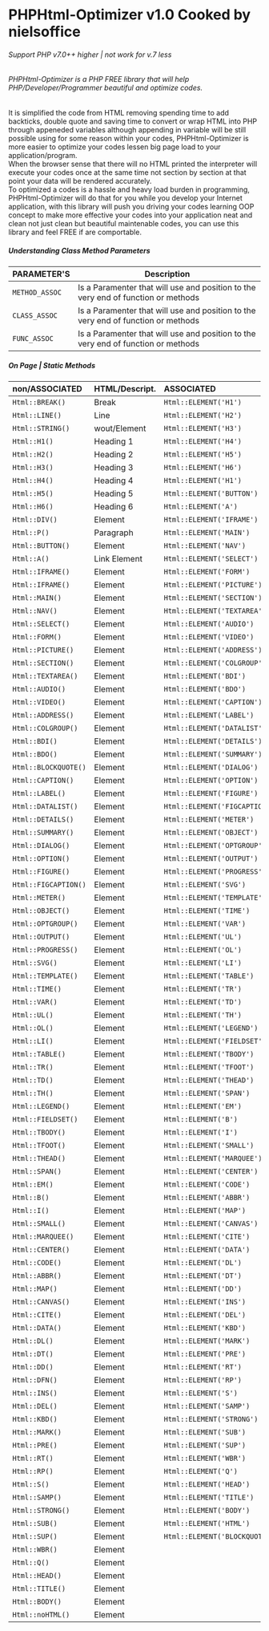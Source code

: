 # PHPHtml-Optimizer v1.0 Cooked by nielsoffice 
<h6>Support PHP v7.0++ higher | not work for v.7 less</h6>
<h6>PHPHtml-Optimizer is a PHP FREE library that will help PHP/Developer/Programmer beautiful and optimize codes. </h6>
<p>It is simplified the code from HTML removing spending time to add backticks, double quote and saving time to convert or wrap HTML into PHP through appeneded variables although appending in variable will be still possible using for some reason within your codes, PHPHtml-Optimizer is more easier to optimize your codes lessen big page load to your application/program.<br />
When the browser sense that there will no HTML printed the interpreter will execute your codes once at the same time not section by section at that point your data will be rendered accurately.<br />
To optimized a codes is a hassle and heavy load burden in programming, PHPHtml-Optimizer will do that for you while you develop your Internet application, with this library will push you driving your codes learning OOP concept to make more effective your codes into your application neat and clean not just clean but beautiful maintenable codes, you can use this library and feel FREE if are comportable.    
</p>

<h5>Understanding Class Method Parameters</h5>

| PARAMETER'S    | Description |
| ---            | ---         |
| `METHOD_ASSOC` | Is a Paramenter that will use and position to the very end of function or methods |
| `CLASS_ASSOC`  | Is a Paramenter that will use and position to the very end of function or methods |
| `FUNC_ASSOC`   | Is a Paramenter that will use and position to the very end of function or methods |



<h5>On Page | Static Methods</h5>

| non/ASSOCIATED | HTML/Descript. | ASSOCIATED | Inline nonClosing/ASSOCIATED |
|:---            |:---            |:---            |:---            |
| `Html::BREAK()`  | Break          | `Html::ELEMENT('H1')`    |`Html::_ELEMENT('my_input','INPUT')`|
| `Html::LINE()`   | Line           | `Html::ELEMENT('H2')`    |`Html::_ELEMENT('my_track','track')`|
| `Html::STRING()` | wout/Element   | `Html::ELEMENT('H3')`    |`Html::_ELEMENT('my_circle','circle')`|
| `Html::H1()`     | Heading 1      | `Html::ELEMENT('H4')`    |`Html::_ELEMENT('my_param','param')`|
| `Html::H2()`     | Heading 2      | `Html::ELEMENT('H5')`    |`Html::_ELEMENT('my_meta','meta')`|
| `Html::H3()`     | Heading 3      | `Html::ELEMENT('H6')`    |`Html::_ELEMENT('my_link','link')`|
| `Html::H4()`     | Heading 4      | `Html::ELEMENT('H1')`    |`Html::_ELEMENT('my_img','img')`|
| `Html::H5()`     | Heading 5      | `Html::ELEMENT('BUTTON')` | `Html::_ELEMENT('my_embed','embed')`|
| `Html::H6()`     | Heading 6      | `Html::ELEMENT('A')`     | `Html::_ELEMENT('my_option','option')`|
| `Html::DIV()`    | Element        | `Html::ELEMENT('IFRAME')`| `Html::_ELEMENT('my_col','col')`|
| `Html::P()`      | Paragraph      | `Html::ELEMENT('MAIN')`    | `Html::_ELEMENT('my_base','base')`|
| `Html::BUTTON()` | Element        | `Html::ELEMENT('NAV')`    | `Html::_ELEMENT('my_aside','aside')`|
| `Html::A()`      | Link Element   | `Html::ELEMENT('SELECT')`    | `Html::_ELEMENT('my_area','area')`|
| `Html::IFRAME()` | Element        | `Html::ELEMENT('FORM')` |  `Html::_ELEMENT('my_DOCTYPE','DOCTYPE')`|
| `Html::IFRAME()` | Element        | `Html::ELEMENT('PICTURE')`    | 
| `Html::MAIN()`   | Element        | `Html::ELEMENT('SECTION')`    | 
| `Html::NAV()`    | Element        | `Html::ELEMENT('TEXTAREA')`    | 
| `Html::SELECT()` | Element        | `Html::ELEMENT('AUDIO')`    | 
| `Html::FORM()`   | Element        | `Html::ELEMENT('VIDEO')`    | 
| `Html::PICTURE()`| Element        | `Html::ELEMENT('ADDRESS')`    | 
| `Html::SECTION()`| Element        | `Html::ELEMENT('COLGROUP')`    | 
| `Html::TEXTAREA()`| Element        | `Html::ELEMENT('BDI')`    | 
| `Html::AUDIO()`| Element        | `Html::ELEMENT('BDO')`    | 
| `Html::VIDEO()`| Element        | `Html::ELEMENT('CAPTION')` | 
| `Html::ADDRESS()`| Element        | `Html::ELEMENT('LABEL')`    | 
| `Html::COLGROUP()`| Element        | `Html::ELEMENT('DATALIST')`    | 
| `Html::BDI()`| Element        | `Html::ELEMENT('DETAILS')`    | 
| `Html::BDO()`| Element        | `Html::ELEMENT('SUMMARY')` | 
| `Html::BLOCKQUOTE()`| Element        | `Html::ELEMENT('DIALOG')` | 
| `Html::CAPTION()`| Element        | `Html::ELEMENT('OPTION')` | 
| `Html::LABEL()`| Element        | `Html::ELEMENT('FIGURE')` | 
| `Html::DATALIST()`| Element        | `Html::ELEMENT('FIGCAPTION')` |
| `Html::DETAILS()`| Element        | `Html::ELEMENT('METER')` |
| `Html::SUMMARY()`| Element        | `Html::ELEMENT('OBJECT')`    |
| `Html::DIALOG()`| Element        | `Html::ELEMENT('OPTGROUP')`    |
| `Html::OPTION()`| Element        | `Html::ELEMENT('OUTPUT')`    |
| `Html::FIGURE()`| Element        | `Html::ELEMENT('PROGRESS')`    |
| `Html::FIGCAPTION()`| Element        | `Html::ELEMENT('SVG')`    |
| `Html::METER()`| Element        | `Html::ELEMENT('TEMPLATE')` |
| `Html::OBJECT()`| Element        | `Html::ELEMENT('TIME')` |
| `Html::OPTGROUP()`| Element        | `Html::ELEMENT('VAR')` |
| `Html::OUTPUT()`| Element        | `Html::ELEMENT('UL')` |
| `Html::PROGRESS()`| Element        | `Html::ELEMENT('OL')` |
| `Html::SVG()`| Element        | `Html::ELEMENT('LI')` |
| `Html::TEMPLATE()`| Element        | `Html::ELEMENT('TABLE')` |
| `Html::TIME()`| Element        | `Html::ELEMENT('TR')`    |
| `Html::VAR()`| Element        | `Html::ELEMENT('TD')`    |
| `Html::UL()`| Element        | `Html::ELEMENT('TH')`|
| `Html::OL()`| Element        | `Html::ELEMENT('LEGEND')`    |
| `Html::LI()`| Element        | `Html::ELEMENT('FIELDSET')`    |
| `Html::TABLE()`| Element        | `Html::ELEMENT('TBODY')`    |
| `Html::TR()`| Element        | `Html::ELEMENT('TFOOT')` |
| `Html::TD()`| Element        | `Html::ELEMENT('THEAD')` |
| `Html::TH()`| Element        | `Html::ELEMENT('SPAN')` |
| `Html::LEGEND()`| Element        | `Html::ELEMENT('EM')` |
| `Html::FIELDSET()`| Element        | `Html::ELEMENT('B')` |
| `Html::TBODY()`| Element        | `Html::ELEMENT('I')` |
| `Html::TFOOT()`| Element        | `Html::ELEMENT('SMALL')` |
| `Html::THEAD()`| Element        | `Html::ELEMENT('MARQUEE')`    |
| `Html::SPAN()`| Element        | `Html::ELEMENT('CENTER')` |
| `Html::EM()`| Element        | `Html::ELEMENT('CODE')` |
| `Html::B()`| Element        | `Html::ELEMENT('ABBR')` |
| `Html::I()`| Element        | `Html::ELEMENT('MAP')` |
| `Html::SMALL()`| Element        | `Html::ELEMENT('CANVAS')` |
| `Html::MARQUEE()`| Element        | `Html::ELEMENT('CITE')` |
| `Html::CENTER()`| Element        | `Html::ELEMENT('DATA')` |
| `Html::CODE()`| Element        | `Html::ELEMENT('DL')` |
| `Html::ABBR()`| Element        | `Html::ELEMENT('DT')` |
| `Html::MAP()`| Element        | `Html::ELEMENT('DD')` |
| `Html::CANVAS()`| Element        | `Html::ELEMENT('INS')`    |
| `Html::CITE()`| Element        | `Html::ELEMENT('DEL')` |
| `Html::DATA()`| Element        | `Html::ELEMENT('KBD')` |
| `Html::DL()`| Element        | `Html::ELEMENT('MARK')` |
| `Html::DT()`| Element        | `Html::ELEMENT('PRE')` |
| `Html::DD()`| Element        | `Html::ELEMENT('RT')`    |
| `Html::DFN()`| Element        | `Html::ELEMENT('RP')` |
| `Html::INS()`| Element        | `Html::ELEMENT('S')` |
| `Html::DEL()`| Element        | `Html::ELEMENT('SAMP')` |
| `Html::KBD()`| Element        | `Html::ELEMENT('STRONG')` |
| `Html::MARK()`| Element        | `Html::ELEMENT('SUB')`    |
| `Html::PRE()`| Element        | `Html::ELEMENT('SUP')` |
| `Html::RT()`| Element        | `Html::ELEMENT('WBR')`    |
| `Html::RP()`| Element        | `Html::ELEMENT('Q')` |
| `Html::S()`| Element        | `Html::ELEMENT('HEAD')` |
| `Html::SAMP()`| Element        | `Html::ELEMENT('TITLE')`    |
| `Html::STRONG()`| Element        | `Html::ELEMENT('BODY')` |
| `Html::SUB()`| Element        | `Html::ELEMENT('HTML')`    |
| `Html::SUP()`| Element        | `Html::ELEMENT('BLOCKQUOTE')`    |
| `Html::WBR()`| Element        |     |
| `Html::Q()`| Element        |  |
| `Html::HEAD()`| Element        |  |
| `Html::TITLE()`| Element        |  |
| `Html::BODY()`| Element        |  |
| `Html::noHTML()`| Element        |     |
















































































